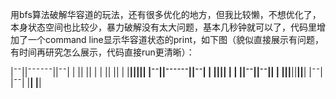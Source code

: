 用bfs算法破解华容道的玩法，还有很多优化的地方，但我比较懒，不想优化了，本身状态空间也比较少，暴力破解没有太大问题，基本几秒钟就可以了，代码里增加了一个command line显示华容道状态的print，如下图（貌似直接展示有问题，有时间再研究怎么展示，代码直接run更清晰）：

|¯¯||¯¯¯¯¯¯||¯¯|
|  ||      ||  |
|  ||      ||  |
|__||______||__|
|¯¯||¯¯¯¯¯¯||¯¯|
|  ||______||  |
|  ||¯¯||¯¯||  |
|__||__||__||__|
|¯¯|        |¯¯|
|__|        |__|
